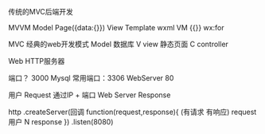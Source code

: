 传统的MVC后端开发

MVVM
Model  Page({data:{}})
View Template wxml
VM {{}}  wx:for

MVC 经典的web开发模式 Model 数据库
V view 静态页面
C controller 

Web HTTP服务器 

端口？ 3000
Mysql  常用端口：3306
WebServer 80

用户 Request  通过IP + 端口 
Web Server Response 

http
    .createServer(回调 function(request,response){
        (有请求 有响应)
        request 用户 N
        response 
    })
    .listen(8080)